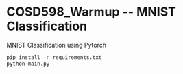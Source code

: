 # COSD598_Warmup -- MNIST Classification
MNIST Classification using Pytorch

```bash
pip install -r requirements.txt
python main.py
```
